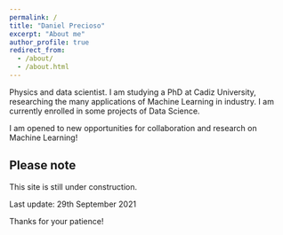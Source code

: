 ```yaml
---
permalink: /
title: "Daniel Precioso"
excerpt: "About me"
author_profile: true
redirect_from: 
  - /about/
  - /about.html
---
```


Physics and data scientist. I am studying a PhD at Cadiz University, researching the many applications of Machine Learning in industry. I am currently enrolled in some projects of Data Science.

I am opened to new opportunities for collaboration and research on Machine Learning!

Please note
-----

This site is still under construction.

Last update: 29th September 2021

Thanks for your patience!
